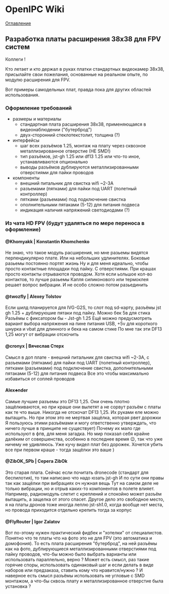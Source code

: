 # OpenIPC Wiki
[Оглавление](../index.md)

Разработка платы расширения 38x38 для FPV систем
--------------------------------


Коллеги !

Кто летает и кто держал в руках платки стандартных видеокамер 38x38, присылайте свои пожелания, основанные на реальном опыте, по модулю расширения для FPV.

Вот примеры самодельных плат, правда пока для других областей использования.



### Оформление требований

- размеры и материалы
    - стандартная плата расширения 38x38, применяющаяся в видеонаблюдении ("бутерброд")
    - двух-сторонний стеклотекстолит, толщина (?)
- интерфейсы
    - шаг всех разъёмов 1.25, монтаж на плату через сквозное металлизированное отверстие (НЕ SMD!)
    - тип разъёмов, jst-gh 1.25 или df13 1.25 или что-то иное, устанавливаются опционально
    - выводы разъёмов дублируются металлизированными отверстиями для пайки проводов
- компоненты
    - внешний питальник для свистка wifi ~2-3А
    - разъемами (пятками) для пайки под UART (полетный контроллер)
    - пятками (разъемами) под подключение свистка
    - ополнительными пятаками (5-12) для питания подвеса
    - индикация наличия напряжений светодиодами (?)



### Из чата HD FPV (будут удаляться по мере переноса в оформление)

#### @Khomyakk | Konstantin Khomchenko
Не знаю, что такое модуль расширения, но мне разьемы видятся перпендикулярно плате. Или на небольших удлинителях. Боковые разьемы постоянно портят жизнь
Ну и для меня идеально, чтобы просто контактные площадки под пайку. С отверстиями. При крашах просто контакты отрываются проводом.
Хотя если ьольшое кол-во контактов, то лучше разьемы
Капля силиконового или термоклея решает вопрос вибрации. И не особо сложно потом разьединить

#### @twozfly | Alexey Tolstov
Если   шилд планируется для IVG-G2S, то слот под sd-карту, разъёмы jst gh 1.25 + дублируюшие пятаки под пайку.
Можно бек 5в для стика
Разъёмы с фиксатором бы - Jst-gh 1.25
Ещё можно предусмотреть вариант выбора напряжения на пине питания USB, +5v для короткого шнурка и vbat для длинного и бека на самом стике
По мне так эти DF13 1,25 могут от вибрации отскочить

#### @cronyx | Вячеслав Стерх
Смысл в доп плате - внешний питальник для свистка wifi ~2-3А, с разъемами (пятками) для пайки под UART (полетный контроллер), пятками (разъемами) под подключение свистка, дополнительными пятаками (5-12) для питания подвеса
Все это чтобы максимально избавиться от соплей проводов

#### Alex♣nder
Самые лучшие разъемы это DF13 1,25. Они очень плотно защёлкиваются, но при краше они вылетят а не сорвут разъём с платы как те что выше.
Никогда не отскочат DF13 1,25. Их руками еле можно вытащить. Но при этом это не мертвая защёлка, которая рвет дорожки
Я пользуюсь этими разъёмами и могу ответственно утверждать, что ничего лучше в принципе не существует)
Почему их мало где используют в фпв, для меня загадка. Но мир показал себя крайне далёким от совершенства, особенно в последнее время 😉, так что уже ничему не удивляюсь.
Уже кучу видел плат без дорожек. Хочется убить все при первом краше - тогда защёлки это ваше )

#### @ZibOK_SPb | Серега ZibOk
Это старая плата. Сейчас если почитать dronecode (стандарт для беспилотия), то там написано что надо юзать jst-gh
И по сути они правы так как защёлки при вибрациях оч нужная вещь
Тут на самом деле не только вибрации, но и отрыв каких-то компонентов в полете влияет. Например, радиомодуль слетит с креплений и спокойно может разъём вытащить, а защелка от этого спасет.
Другое дело это свободное место, я на платы дронов тоже иногда леплю jst-sh1.0, когда вообще нет места, но провода приходится отдельно крепить тогда за корпус

#### @FlyRouter | Igor Zalatov
Вот по-этому нужен практический фидбек и "хотелки" от специалистов. Понятно что те платы что на фото это не для FPV (это автоматика и домофония).
То есть плата расширения "бутерброд", на ней разъёмы как на фото, дублирующиеся металлизированными отверстиями под пайку проводов, что-бы можно было выбрать варианты или использовать параллельно, верно ?
Может есть смысл, раз такие горячие споры, использовать одинаковый шаг и если делать в виде наборов или предзаказа, ставить кому что нравится/нужно ?
И наверное есть смысл разъёмы использовать не угловые с SMD монтажом, а что-бы сквозь плату и металлизированное отверстие была установка ?
